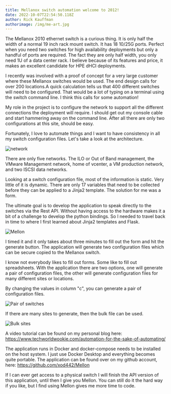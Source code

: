 ```yaml
---
title: Mellanox switch automation welcome to 2012!
date: 2022-10-07T22:54:50.118Z
author: Rick Kauffman
authorimage: /img/me-art.jpg
---
```

T﻿he Mellanox 2010 ethernet switch is a curious thing. It is only half the width of a normal 19 inch rack mount switch. It has 18 10/25G ports. Perfect when you need two switches for high availability deployments but only a handful of ports are required. The fact they are only half width, you only need 1U of  a data center rack. I believe because of its features and price, it makes an excellent candidate for HPE dHCI deployments.

I﻿ recently was involved with a proof of concept for a very large customer where these Mellanox switches would be used. The end design calls for over 200 locations.A quick calculation tells us that 400 different switches will need to be configured. That would be a lot of typing on a terminal using the switch command line. I think this calls for some automation!

My role in the project is to configure the network to support all the different connections the deployment will require. I should get out my console cable and start hammering away on the command line. After all there are only two configurations at this site, should be easy. 

Fortunately, I love to automate things and I want to have consistency in all my switch configuration files. Let's take a look at the architecture.

 

![](/img/network_760x435.png "network")

There are only five networks. The ILO or Out of Band management, the VMware Management network, home of vcenter, a VM production network, and two ISCSI data networks.

Looking at a switch configuration file, most of the information is static. Very little of it is dynamic. There are only 17 variables that need to be collected before they can be applied to a Jinja2 template. The solution for me was a form.

The ultimate goal is to develop the application to speak directly to the switches via the Rest API. Without having access to the hardware makes it a bit of a challenge to develop the python bindings. So I needed to travel back in time to where I first learned about Jinja2 templates and Flask.

![](/img/form_597x384.png "Mellon")

I﻿ timed it and it only takes about three minutes to fill out the form and hit the generate button. The application will generate two configuration files which can be secure copied to the Mellanox switch.

I﻿ know not everybody likes to fill out forms. Some like to fill out spreadsheets. With the application there are two options, one will generate a pair of configuration files, the other will generate configuration files for many different sites or locations. 

B﻿y changing the values in column "c", you can generate a pair of configuration files.

![](/img/pair.png "Pair of switches")

I﻿f there are many sites to generate, then the bulk file can be used.

![](/img/bulk.png "Bulk sites")

A﻿ video tutorial can be found on  my personal blog here: <https://www.techworldwookie.com/automation-for-the-sake-of-automating/>

The application runs in Docker and docker-compose needs to be installed on the host system. I just use Docker Desktop and everything becomes quite portable. The application can be found over on my github account, here: <https://github.com/xod442/Mellon>

If I can ever get access to a physical switch I will finish the API version of this application, until then I give you Mellon. You can still do it the hard way if you like, but I find using Mellon gives me more time to code.